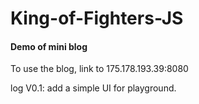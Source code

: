 # King-of-Fighters-JS

#### Demo of mini blog

To use the blog, link to 175.178.193.39:8080

log V0.1:
	add a simple UI for playground.
